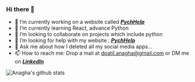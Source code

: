 ### Hi there 👋

<!--
**Anagha-2000/Anagha-2000** is a ✨ _special_ ✨ repository because its `README.md` (this file) appears on your GitHub profile.-->


- 🔭 I’m currently working on a website called [**_PychHelp_**](https://github.com/Anagha-2000/PsychHelp)
- 🌱 I’m currently learning React, advance Python
- 👯 I’m looking to collaborate on projects which include python
- 🤔 I’m looking for help with my website : [**_PychHelp_**](https://psych-help.netlify.app/) 
- 💬 Ask me about how I deleted all my social media apps...
- 📫 How to reach me: Drop a mail at dpatil.anagha@gmail.com or DM me on [**_LinkedIn_**](https://www.linkedin.com/in/anagha-patil-347a77152/)

![Anagha's github stats](https://github-readme-stats.vercel.app/api?username=Anagha-2000a&show_icons=true&theme=radical)


